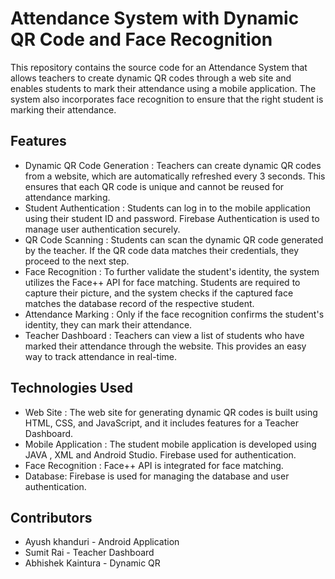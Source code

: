 
# Attendance System with Dynamic QR Code and Face Recognition

This repository contains the source code for an Attendance System that allows teachers to create dynamic QR codes through a web site and enables students to mark their attendance using a mobile application. The system also incorporates face recognition to ensure that the right student is marking their attendance.


## Features

- Dynamic QR Code Generation : Teachers can create dynamic QR codes from a website, which are automatically refreshed every 3 seconds. This ensures that each QR code is unique and cannot be reused for attendance marking.
- Student Authentication : Students can log in to the mobile application using their student ID and password. Firebase Authentication is used to manage user authentication securely.
- QR Code Scanning : Students can scan the dynamic QR code generated by the teacher. If the QR code data matches their credentials, they proceed to the next step.
- Face Recognition : To further validate the student's identity, the system utilizes the Face++ API for face matching. Students are required to capture their picture, and the system checks if the captured face matches the database record of the respective student.
- Attendance Marking : Only if the face recognition confirms the student's identity, they can mark their attendance.
- Teacher Dashboard : Teachers can view a list of students who have marked their attendance through the website. This provides an easy way to track attendance in real-time.


## Technologies Used

- Web Site : The web site for generating dynamic QR codes is built using HTML, CSS, and JavaScript, and it includes features for a Teacher Dashboard.
- Mobile Application : The student mobile application is developed using JAVA , XML and Android Studio. Firebase used for authentication.
- Face Recognition : Face++ API is integrated for face matching.
- Database: Firebase is used for managing the database and user authentication.
## Contributors

- Ayush khanduri - Android Application 
- Sumit Rai - Teacher Dashboard 
- Abhishek Kaintura - Dynamic QR